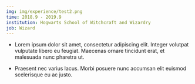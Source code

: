 ```yaml
---
img: img/experience/test2.png
time: 2018.9 - 2019.9
institution: Hogwarts School of Witchcraft and Wizardry
job: Wizard
---
```


- Lorem ipsum dolor sit amet, consectetur adipiscing elit. Integer volutpat vulputate libero eu feugiat. Maecenas ornare tincidunt erat, et malesuada nunc pharetra ut.

- Praesent nec varius lacus. Morbi posuere nunc accumsan elit euismod scelerisque eu ac justo.